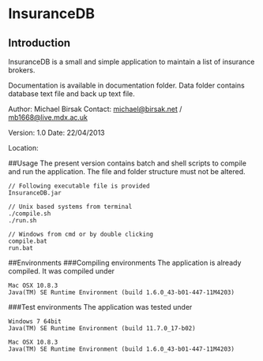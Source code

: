 # InsuranceDB
## Introduction
InsuranceDB is a small and simple application to maintain a list of insurance brokers.

Documentation is available in documentation folder.
Data folder contains database text file and back up text file.

Author: Michael Birsak
Contact: michael@birsak.net / mb1668@live.mdx.ac.uk

Version: 1.0
Date: 22/04/2013

Location: 

##Usage
The present version contains batch and shell scripts to compile and run the application. 
The file and folder structure must not be altered.

	// Following executable file is provided
	InsuranceDB.jar

	// Unix based systems from terminal
	./compile.sh
	./run.sh
	
	// Windows from cmd or by double clicking
	compile.bat 
	run.bat

##Environments
###Compiling environments
The application is already compiled. It was compiled under

	Mac OSX 10.8.3
	Java(TM) SE Runtime Environment (build 1.6.0_43-b01-447-11M4203)

###Test environments
The application was tested under

	Windows 7 64bit
	Java(TM) SE Runtime Environment (build 11.7.0_17-b02)

	Mac OSX 10.8.3
	Java(TM) SE Runtime Environment (build 1.6.0_43-b01-447-11M4203)